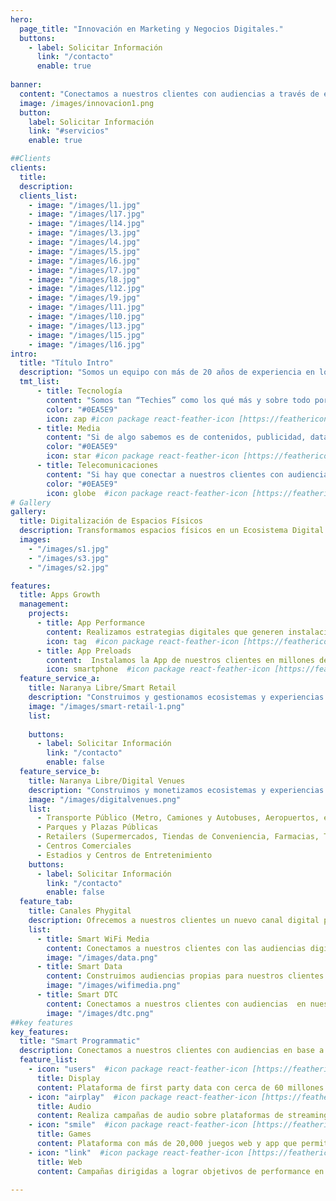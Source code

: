 ```yaml
---
hero:
  page_title: "Innovación en Marketing y Negocios Digitales."
  buttons:
    - label: Solicitar Información
      link: "/contacto"
      enable: true
 
banner:
  content: "Conectamos a nuestros clientes con audiencias a través de experiencias digitales excepcionales que no solo conectan, sino que también cautivan."
  image: /images/innovacion1.png
  button:
    label: Solicitar Información
    link: "#servicios"
    enable: true

##Clients
clients:
  title: 
  description: 
  clients_list:
    - image: "/images/l1.jpg"
    - image: "/images/l17.jpg"
    - image: "/images/l14.jpg"
    - image: "/images/l3.jpg"
    - image: "/images/l4.jpg"
    - image: "/images/l5.jpg"
    - image: "/images/l6.jpg"
    - image: "/images/l7.jpg"
    - image: "/images/l8.jpg"
    - image: "/images/l12.jpg"
    - image: "/images/l9.jpg"
    - image: "/images/l11.jpg"
    - image: "/images/l10.jpg"
    - image: "/images/l13.jpg"
    - image: "/images/l15.jpg"
    - image: "/images/l16.jpg"
intro:
  title: "Título Intro"
  description: "Somos un equipo con más de 20 años de experiencia en los tres perfiles esenciales para poder innovar digitalmente les llamamos nuestra fortaleza TMT"
  tmt_list:
      - title: Tecnología
        content: "Somos tan “Techies” como los qué más y sobre todo porque nos ha tocado innovar desde antes que los inicios del Internet y los teléfonos móviles hasta la Inteligencia Artificial y el Internet de las Cosas"
        color: "#0EA5E9"
        icon: zap #icon package react-feather-icon [https://feathericons.com]
      - title: Media
        content: "Si de algo sabemos es de contenidos, publicidad, data y comunicación. Creamos el primer sitio de Internet en México hace casi 30 años, vendimos la primera campaña de publicidad digital a fines de los 90s y hemos seguido creando canales de comunicación en todas las plataformas digitales que han ido surgiendo a través de los años, siempre con estrategia y creatividad enfocada a los resultados de nuestros clientes."
        color: "#0EA5E9"
        icon: star #icon package react-feather-icon [https://feathericons.com]
      - title: Telecomunicaciones
        content: "Si hay que conectar a nuestros clientes con audiencias, una variable básica son las telecomunicaciones. Desde las conexiones vía Dial-up, hasta las redes WiFi y el 5G, pasando por el SMS y el MMS, siempre las hemos integrado a nuestras soluciones como parte de una estrategia de comunicación y de negocio.."
        color: "#0EA5E9"
        icon: globe  #icon package react-feather-icon [https://feathericons.com]
# Gallery
gallery:
  title: Digitalización de Espacios Físicos
  description: Transformamos espacios físicos en un Ecosistema Digital generando oportunidades de generación de ingresos, fidelización y comunicación.
  images:
    - "/images/s1.jpg"
    - "/images/s3.jpg"
    - "/images/s2.jpg"

features:
  title: Apps Growth
  management:
    projects:
      - title: App Performance
        content: Realizamos estrategias digitales que generen instalaciones, registros, compras o cualquier otro evento dentro de la App de nuestro cliente.
        icon: tag  #icon package react-feather-icon [https://feathericons.com/]
      - title: App Preloads
        content:  Instalamos la App de nuestros clientes en millones de dispositivos móviles nuevos ¡automáticamente y sin fricción!
        icon: smartphone  #icon package react-feather-icon [https://feathericons.com/]
  feature_service_a:
    title: Naranya Libre/Smart Retail
    description: "Construimos y gestionamos ecosistemas y experiencias digitales sobre la Red WiFi de un Retailer (Supermercados, Tiendas de conveniencia, Farmacias, Tiendas Departamentales, Tiendas de la Esquina, Misceláneas, etc.) que les permite digitalizar, conocer, interactuar y comunicarse con sus clientes buscando con ello fidelizarlo así como incrementar la transaccionalidad."
    image: "/images/smart-retail-1.png"
    list:
    
    buttons:
      - label: Solicitar Información
        link: "/contacto"
        enable: false
  feature_service_b:
    title: Naranya Libre/Digital Venues
    description: "Construimos y monetizamos ecosistemas y experiencias digitales en espacios físicos en:"
    image: "/images/digitalvenues.png"
    list:
      - Transporte Público (Metro, Camiones y Autobuses, Aeropuertos, etc.)
      - Parques y Plazas Públicas
      - Retailers (Supermercados, Tiendas de Conveniencia, Farmacias, Tiendas Departamentales, Tiendas de la Esquina, Misceláneas, etc.)
      - Centros Comerciales
      - Estadios y Centros de Entretenimiento
    buttons:
      - label: Solicitar Información
        link: "/contacto"
        enable: false
  feature_tab:
    title: Canales Phygital
    description: Ofrecemos a nuestros clientes un nuevo canal digital para conectar, conocer e interactuar con audiencias digitales dentro de nuestras plataformas.
    list:
      - title: Smart WiFi Media
        content: Conectamos a nuestros clientes con las audiencias digitales en nuestros ecosistemas digitales disponibles en espacios públicos y privados durante su conexión.
        image: "/images/data.png"
      - title: Smart Data
        content: Construimos audiencias propias para nuestros clientes  en base a los datos de nuestras audiencias en nuestros ecosistemas digitales  disponibles en espacios públicos.
        image: "/images/wifimedia.png"
      - title: Smart DTC
        content: Conectamos a nuestros clientes con audiencias  en nuestros ecosistemas digitales disponibles en espacios públicos y privados cuando estas ya no están en el venue.
        image: "/images/dtc.png"
##key features
key_features:
  title: "Smart Programmatic"
  description: Conectamos a nuestros clientes con audiencias en base a su ubicación geográfica, su perfil NSE, las Apps y/o los sitios Web que utilizan.
  feature_list:
    - icon: "users"  #icon package react-feather-icon [https://feathericons.com/]
      title: Display
      content: Plataforma de first party data con cerca de 60 millones de usuarios hiper-perfilados.
    - icon: "airplay"  #icon package react-feather-icon [https://feathericons.com/]
      title: Audio
      content: Realiza campañas de audio sobre plataformas de streaming o radio a más de 225 millones de impresiones al mes y 20 millones de oyentes únicos.
    - icon: "smile"  #icon package react-feather-icon [https://feathericons.com/]
      title: Games
      content: Plataforma con más de 20,000 juegos web y app que permite impactar usuarios perfilados en momentos clave.
    - icon: "link"  #icon package react-feather-icon [https://feathericons.com/]
      title: Web
      content: Campañas dirigidas a lograr objetivos de performance en sitios web como son leads, cuestionarios, etc optimizando el tráfico a los 60 millones de usuarios.

---
```

